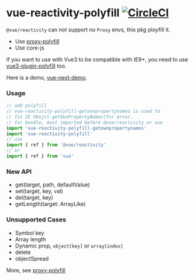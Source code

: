 # vue-reactivity-polyfill [![CircleCI](https://circleci.com/gh/dolymood/vue-reactivity-polyfill.svg?style=svg)](https://circleci.com/gh/dolymood/vue-reactivity-polyfill)

`@vue/reactivity` can not support no `Proxy` envs, this pkg ployfill it.

- Use [proxy-polyfill](https://github.com/GoogleChrome/proxy-polyfill)
- Use core-js

If you want to use with Vue3 to be compatible with IE9+, you need to use [vue3-plugin-polyfill](https://github.com/dolymood/vue3-plugin-polyfill) too.

Here is a demo, [vue-next-demo](https://github.com/dolymood/vue-next-demo).

### Usage

```js
// add polyfill
// vue-reactivity-polyfill-getownpropertynames is used to
// fix IE Obejct.getOwnPropertyNames(fn) error.
// for bundle, must imported before @vue/reactivity or vue
import 'vue-reactivity-polyfill-getownpropertynames'
import 'vue-reactivity-polyfill'
// use
import { ref } from '@vue/reactivity'
// or
import { ref } from 'vue'
```

### New API

- get(target, path, defaultValue)
- set(target, key, val)
- del(target, key)
- getLength(target: ArrayLike)

### Unsupported Cases

- Symbol key
- Array length
- Dynamic prop, `object[key]` or `array[index]`
- delete
- objectSpread

More, see [proxy-polyfill](https://github.com/GoogleChrome/proxy-polyfill#readme)
